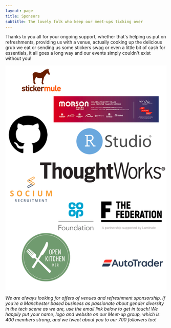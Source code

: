 ```yaml
---
layout: page
title: Sponsors
subtitle: The lovely folk who keep our meet-ups ticking over
---
```


Thanks to you all for your ongoing support, whether that's helping us put on refreshments, providing us with a venue, actually cooking up the delicious grub we eat or sending us some stickers swag or even a little bit of cash for essentials, it all goes a long way and our events simply couldn't exist without you! 

<p style="text-align:center;"><img src="img/Sponsors_singlepage.png"/> </p>

*We are always looking for offers of venues and refreshment sponsorship. If you're a Manchester based business as passionate about gender diversity in the tech scene as we are, use the email link below to get in touch! We happily put your name, logo and website on our Meet-up group, which is 400 members strong, and we tweet about you to our 700 followers too!*
